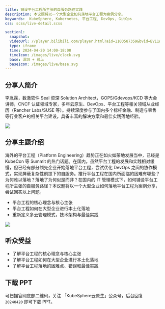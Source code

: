 ```yaml
---
title: 铺设平台工程所主张的自服务路径实践
description: 本议题将以一个大型企业如何落地平台工程为案例分享。
keywords:  KubeSphere, Kubernetes, 平台工程, DevOps, GitOps
css: scss/live-detail.scss

section1:
  snapshot: 
  videoUrl: //player.bilibili.com/player.html?aid=1103587359&bvid=BV11w4m127DE&cid=1515993245&page=1&high_quality=1
  type: iframe
  time: 2024-04-20 14:00-18:00
  timeIcon: /images/live/clock.svg
  base: 深圳 + 线上
  baseIcon: /images/live/base.svg
---
```


## 分享人简介

李胤霖，数澈软件 Seal 资深 Solution Architect，GOPS/Gdevops/KCD 等大会讲师，CNCF 认证领域专家，多年云原生、DevOps、平台工程等相关领域从业经历（Rancher Labs/SUSE 等）。持续深度参与了国内多个标杆金融、制造与零售等行业客户的相关平台建设，具备丰富的解决方案和最佳实践落地经验。

![](https://pek3b.qingstor.com/kubesphere-community/images/meetup-shenzhen-20240420-liyinlin.JPG)

## 分享主题介绍

海外的平台工程（Platform Engineering）趋势正在如火如荼地发展当中，已经是 KubeCon 等 Summit 的热门话题。在国内，虽然平台工程的发展和实践相对缓慢，但已经有部分领先企业开始落地平台工程，尝试优化 DevOps 之间的协作模式，实现屏蔽复杂性前提下的自服务。推行平台工程在国内所面临的困难有哪些？为何难以落地？落地了为何似是而非？在国内的 IT 管理模式下，如何铺设平台工程所主张的自服务路径？本议题将以一个大型企业如何落地平台工程为案例分享，尝试回答以上问题。

- 平台工程的核心理念与核心主张
- 平台工程如何在大型企业进行本土化落地
- 重新定义多云管理模式，技术架构与最佳实践

![](https://pek3b.qingstor.com/kubesphere-community/images/meetup-shenzhen-20240420-poster-liyinlin.png)

## 听众受益

- 了解平台工程的核心理念与核心主张
- 了解平台工程如何在大型企业进行本土化落地
- 了解平台工程落地的困难点、错误和最佳实践

## 下载 PPT

可扫描官网底部二维码，关注 「KubeSphere云原生」公众号，后台回复 `20240420` 即可下载 PPT。
